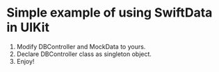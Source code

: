 # Simple example of using SwiftData in UIKit

1. Modify DBController and MockData to yours.
2. Declare DBController class as singleton object.
3. Enjoy!
